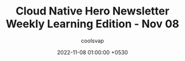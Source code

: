 ---
layout: post
title:  "Cloud Native Hero Newsletter Weekly Learning Edition - Nov 08"
date:   2022-11-08 01:00:00 +0530
categories: learning digest
author: coolsvap
permalink: /cloud-native-hero-weekly-learning-edition-nov-08-2022
---